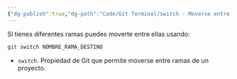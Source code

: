 ```yaml
---
{"dg-publish":true,"dg-path":"Code/Git Terminal/switch - Moverse entre ramas en Git.md","permalink":"/code/git-terminal/switch-moverse-entre-ramas-en-git/","created":"2024-03-27T20:08","updated":"2024-03-27T20:08"}
---
```


Si tienes diferentes ramas puedes moverte entre ellas usando:
```bash
git switch NOMBRE_RAMA_DESTINO
```
- `switch`. Propiedad de Git que permite moverse entre ramas de un proyecto.